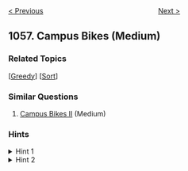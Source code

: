 <!--|This file generated by command(leetcode description); DO NOT EDIT.    |-->
<!--+----------------------------------------------------------------------+-->
<!--|@author    Openset <openset.wang@gmail.com>                           |-->
<!--|@link      https://github.com/openset                                 |-->
<!--|@home      https://github.com/openset/leetcode                        |-->
<!--+----------------------------------------------------------------------+-->

[< Previous](https://github.com/openset/leetcode/tree/master/problems/confusing-number "Confusing Number")
　　　　　　　　　　　　　　　　
[Next >](https://github.com/openset/leetcode/tree/master/problems/minimize-rounding-error-to-meet-target "Minimize Rounding Error to Meet Target")

## 1057. Campus Bikes (Medium)



### Related Topics
  [[Greedy](https://github.com/openset/leetcode/tree/master/tag/greedy/README.md)]
  [[Sort](https://github.com/openset/leetcode/tree/master/tag/sort/README.md)]

### Similar Questions
  1. [Campus Bikes II](https://github.com/openset/leetcode/tree/master/problems/campus-bikes-ii) (Medium)

### Hints
<details>
<summary>Hint 1</summary>
Sort the elements by distance then in case of tie, sort them by the index of the worker, and if there still ties sort then by the index of the bike.Follow up: Can you do this in less than O(nlogn) time, where n is the total number of pairs between workers and bikes?.
</details>

<details>
<summary>Hint 2</summary>
Loop the sorted elements and match each pair of worker and bike if the given worker and bike where not used.
</details>
